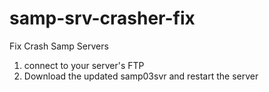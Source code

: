 # samp-srv-crasher-fix

Fix Crash Samp Servers

1. connect to your server's FTP
2. Download the updated samp03svr and restart the server
